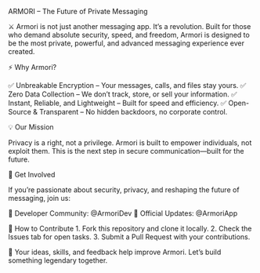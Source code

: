 ARMORI – The Future of Private Messaging

⚔️ Armori is not just another messaging app. It’s a revolution.
Built for those who demand absolute security, speed, and freedom, Armori is designed to be the most private, powerful, and advanced messaging experience ever created.

⚡ Why Armori?

✅ Unbreakable Encryption – Your messages, calls, and files stay yours.
✅ Zero Data Collection – We don’t track, store, or sell your information.
✅ Instant, Reliable, and Lightweight – Built for speed and efficiency.
✅ Open-Source & Transparent – No hidden backdoors, no corporate control.

💡 Our Mission

Privacy is a right, not a privilege. Armori is built to empower individuals, not exploit them. This is the next step in secure communication—built for the future.

🚀 Get Involved

If you’re passionate about security, privacy, and reshaping the future of messaging, join us:

🔹 Developer Community: @ArmoriDev
🔹 Official Updates: @ArmoriApp

🔧 How to Contribute
	1.	Fork this repository and clone it locally.
	2.	Check the Issues tab for open tasks.
	3.	Submit a Pull Request with your contributions.

💬 Your ideas, skills, and feedback help improve Armori. Let’s build something legendary together.
